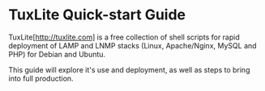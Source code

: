 TuxLite Quick-start Guide
=============
TuxLite[http://tuxlite.com] is a free collection of shell scripts for rapid deployment of LAMP and LNMP stacks (Linux, Apache/Nginx, MySQL and PHP) for Debian and Ubuntu.

This guide will explore it's use and deployment, as well as steps to bring into full production.

